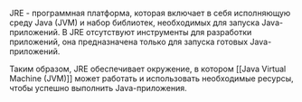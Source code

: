 JRE - программная платформа, которая включает в себя исполняющую среду Java (JVM) и набор библиотек, необходимых для запуска Java-приложений. В JRE отсутствуют инструменты для разработки приложений, она предназначена только для запуска готовых Java-приложений.

Таким образом, JRE обеспечивает окружение, в котором [[Java Virtual Machine (JVM)]] может работать и использовать необходимые ресурсы, чтобы успешно выполнить Java-приложения.